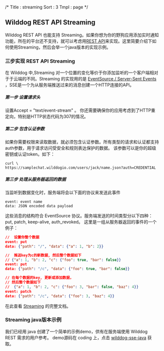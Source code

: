 /*
Title : streaming
Sort : 3
Tmpl : page
*/


## Wilddog REST API Streaming

Wilddog REST API 也能支持 Streaming。如果你想为你的野狗应用添加实时通知功能，所在的平台还不支持，就可以考虑用[REST API](/rest/api#Streaming0)来实现。这里简要介绍下如何使用Streaming，然后会举一个java版本的实现示例。

### 三步实现 REST API Streaming

在 Wilddog 中,Streaming 对一个位置的变化等价于你添加监听的一个客户端相对于于云端的不同。Streaming 的实现用的是 [EventSource / Server-Sent Events ](http://www.w3.org/TR/eventsource/)，SSE是一个为从服务端推送过来的消息创建一个HTTP连接的API。

##### 第一步 设置请求头
设置Accept = "text/event-stream" 。
你还需要确保你的应用考虑到了HTTP重定向，特别是HTTP状态代码为307的情况。

##### 第二步 包含认证参数
如果你需要权限来读取数据，就必须包含认证参数。所有类型的请求和认证都支持auth参数，用于请求访问受安全和规则表达保护的数据。
该参数可以是你的超级密钥或认证token。如下：
```
curl \
https://samplechat.wilddogio.com/users/jack/name.json?auth=CREDENTIAL
```

##### 第三步 处理从服务器返回的数据
当监听到数据变化时，服务端将会以下面的协议来发送此事件
```
event: event name
data: JSON encoded data payload
```
这些消息的结构符合 EventSource 协议。服务端发送的时间类型分以下四种：put, patch, keep-alive, auth_revoked。
这里是一组从服务器返回的事件的一个例子：
```json
//  设置你整个数据
event: put
data: {"path": "/", "data": {"a": 1, "b": 2}}

//  推送key为c的新数据, 然后整个数据如下
// {"a": 1, "b": 2, "c": {"foo": true, "bar": false}}
event: put
data: {"path": "/c", "data": {"foo": true, "bar": false}}

// 在每个数据的key, 更新或添加数据，
// 然后整个数据如下
//  {"a": 1, "b": 2, "c": {"foo": 3, "bar": false, "baz": 4}}
event: patch
data: {"path": "/c", "data": {"foo": 3, "baz": 4}}
```
在此查看 [Streaming](/rest/api#Streaming0) 的完整文档。

### Streaming java版本示例
我们已经用 java 创建了一个简单的示例demo，供有在服务端使用 Wilddog REST 需求的用户参考。
demo源码在 coding 上，点击 [wilddog-sse-java](https://coding.net/u/wilddog/p/wilddog-sse-java/git) 获取。
